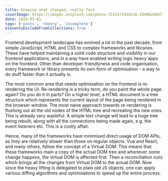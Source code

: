 ```yaml
---
title: Knowing what changed, really fast
coverImage: https://images.unsplash.com/photo-1513171920216-2640b288471b?ixlib=rb-1.2.1&ixid=eyJhcHBfaWQiOjEyMDd9&auto=format&fit=crop&w=668&q=80
date: 2020-03-01
tags: ['posts', 'theory', 'incomplete']
eleventyExcludeFromCollections: true
---
```


Frontend development landscape has evolved a lot in the past decade, from simple JavaScript, HTML and CSS to complex frameworks and libraries. These have<!-- excerpt --> helped maintaining a solid code structure and visibility in our frontend applications, and in a way have enabled writing logic heavy apps on the frontend. Other than developer friendlyness and code organisation, every framework or library presents its own form of optimisation - a way to do stuff faster than it actually is.

The most common area that needs optimisation on the frontend is re-rendering the UI. Re-rendering is a tricky term, do you paint the whole page again? Do you do it in parts? On a higher level, a HTML document is a tree structure which represents the current layout of the page being rendered in the browser window. The most naive approach towards re-rendering is flushing out all the old nodes of the HTML tree and recreating the new ones. This is already very wasteful. A simple text change will lead to a huge tree being rebuilt, along with all the connections being made again, e.g. the event listeners etc. This is a costly affair.

Hence, many of the frameworks have minimised direct usage of DOM APIs, as they are relatively slower than those on regular objects. Vue and React, and many others, follow the concept of a Virtual DOM. This means that these frameworks main a copy of the actual DOM tree and whenever some change happens, the virtual DOM is affected first. Then a reconciliation runs which brings all the changes from Virtual DOM to the actual DOM. Now since the heavy lifting is delegated to plain old JS objects, one can apply various diffing algorithms and optimisations to speed up the entire process.
